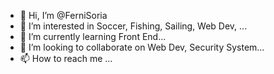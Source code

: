 - 👋 Hi, I’m @FerniSoria
- 👀 I’m interested in Soccer, Fishing, Sailing, Web Dev, ...
- 🌱 I’m currently learning Front End...
- 💞️ I’m looking to collaborate on Web Dev, Security System...
- 📫 How to reach me ...

<!---
FerniSoria/FerniSoria is a ✨ special ✨ repository because its `README.md` (this file) appears on your GitHub profile.
You can click the Preview link to take a look at your changes.
--->
